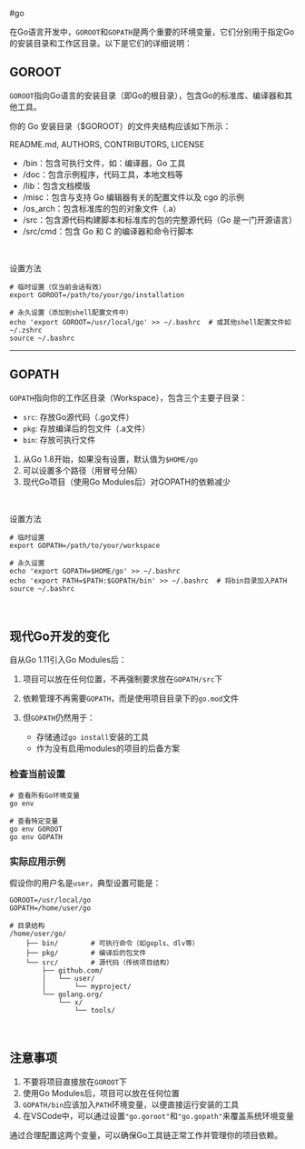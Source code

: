 #go 

在Go语言开发中，`GOROOT`​和`GOPATH`​是两个重要的环境变量，它们分别用于指定Go的安装目录和工作区目录。以下是它们的详细说明：

## GOROOT

​`GOROOT`​指向Go语言的安装目录（即Go的根目录），包含Go的标准库、编译器和其他工具。

你的 Go 安装目录（$GOROOT）的文件夹结构应该如下所示：

README.md, AUTHORS, CONTRIBUTORS, LICENSE

- /bin：包含可执行文件，如：编译器，Go 工具
- /doc：包含示例程序，代码工具，本地文档等
- /lib：包含文档模版
- /misc：包含与支持 Go 编辑器有关的配置文件以及 cgo 的示例
- /os_arch：包含标准库的包的对象文件（.a）
- /src：包含源代码构建脚本和标准库的包的完整源代码（Go 是一门开源语言）
- /src/cmd：包含 Go 和 C 的编译器和命令行脚本

‍

设置方法

```
# 临时设置（仅当前会话有效）
export GOROOT=/path/to/your/go/installation

# 永久设置（添加到shell配置文件中）
echo 'export GOROOT=/usr/local/go' >> ~/.bashrc  # 或其他shell配置文件如~/.zshrc
source ~/.bashrc
```

---

## GOPATH

​`GOPATH`​指向你的工作区目录（Workspace），包含三个主要子目录：

- ​`src`​: 存放Go源代码（.go文件）
- ​`pkg`​: 存放编译后的包文件（.a文件）
- ​`bin`​: 存放可执行文件

1. 从Go 1.8开始，如果没有设置，默认值为`$HOME/go`​
2. 可以设置多个路径（用冒号分隔）
3. 现代Go项目（使用Go Modules后）对GOPATH的依赖减少

‍

设置方法

```
# 临时设置
export GOPATH=/path/to/your/workspace

# 永久设置
echo 'export GOPATH=$HOME/go' >> ~/.bashrc
echo 'export PATH=$PATH:$GOPATH/bin' >> ~/.bashrc  # 将bin目录加入PATH
source ~/.bashrc
```

‍

## 现代Go开发的变化

自从Go 1.11引入Go Modules后：

1. 项目可以放在任何位置，不再强制要求放在`GOPATH/src`​下
2. 依赖管理不再需要`GOPATH`​，而是使用项目目录下的`go.mod`​文件
3. 但`GOPATH`​仍然用于：

    - 存储通过`go install`​安装的工具
    - 作为没有启用modules的项目的后备方案

### 检查当前设置

```
# 查看所有Go环境变量
go env

# 查看特定变量
go env GOROOT
go env GOPATH
```

### 实际应用示例

假设你的用户名是`user`​，典型设置可能是：

```
GOROOT=/usr/local/go
GOPATH=/home/user/go

# 目录结构
/home/user/go/
    ├── bin/        # 可执行命令（如gopls、dlv等）
    ├── pkg/        # 编译后的包文件
    └── src/        # 源代码（传统项目结构）
        ├── github.com/
        │   └── user/
        │       └── myproject/
        └── golang.org/
            └── x/
                └── tools/
```

‍

## 注意事项

1. 不要将项目直接放在`GOROOT`​下
2. 使用Go Modules后，项目可以放在任何位置
3. ​`GOPATH/bin`​应该加入`PATH`​环境变量，以便直接运行安装的工具
4. 在VSCode中，可以通过设置`"go.goroot"`​和`"go.gopath"`​来覆盖系统环境变量

通过合理配置这两个变量，可以确保Go工具链正常工作并管理你的项目依赖。

‍
